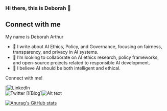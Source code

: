 ### Hi there, this is Deborah 👋

 
## Connect with me

My name is Deborah Arthur

- 🌱 I write about AI Ethics, Policy, and Governance, focusing on fairness, transparency, and privacy in AI systems.
- 👯 I’m looking to collaborate on AI ethics research, policy frameworks, and open-source projects related to responsible AI development.
- 💬 I believe AI should be both intelligent and ethical.


Connect with me!


[![LinkedIn](https://www.linkedin.com/in/deborah-arthur-d/)  
![Twitter](twitter.come/thebbie_arthur)
[![Blog]![Alt text]((https://substack.com/@deboraharthur?utm_source=user-menu))





[![Anurag's GitHub stats](https://github-readme-stats.vercel.app/api?username=Thebbie-A)](https://github.com/Thebbie-A/github-readme-stats)




